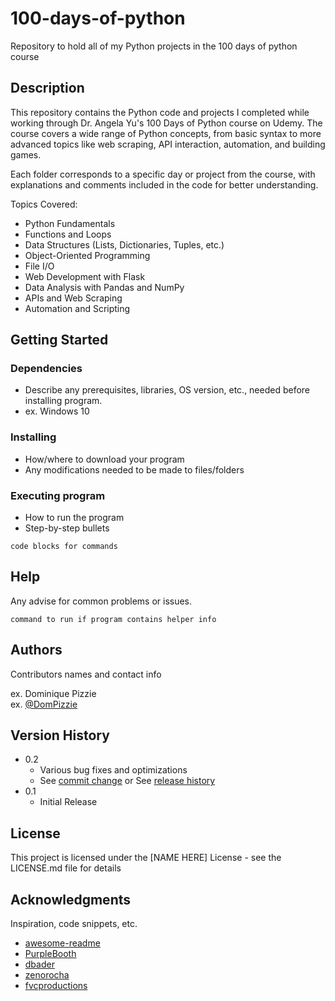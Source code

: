 # 100-days-of-python

Repository to hold all of my Python projects in the 100 days of python course

## Description

This repository contains the Python code and projects I completed while working through Dr. Angela Yu's 100 Days of Python course on Udemy. The course covers a wide range of Python concepts, from basic syntax to more advanced topics like web scraping, API interaction, automation, and building games.

Each folder corresponds to a specific day or project from the course, with explanations and comments included in the code for better understanding.

Topics Covered:
* Python Fundamentals
* Functions and Loops
* Data Structures (Lists, Dictionaries, Tuples, etc.)
* Object-Oriented Programming
* File I/O
* Web Development with Flask
* Data Analysis with Pandas and NumPy
* APIs and Web Scraping
* Automation and Scripting

## Getting Started

### Dependencies

* Describe any prerequisites, libraries, OS version, etc., needed before installing program.
* ex. Windows 10

### Installing

* How/where to download your program
* Any modifications needed to be made to files/folders

### Executing program

* How to run the program
* Step-by-step bullets
```
code blocks for commands
```

## Help

Any advise for common problems or issues.
```
command to run if program contains helper info
```

## Authors

Contributors names and contact info

ex. Dominique Pizzie  
ex. [@DomPizzie](https://twitter.com/dompizzie)

## Version History

* 0.2
    * Various bug fixes and optimizations
    * See [commit change]() or See [release history]()
* 0.1
    * Initial Release

## License

This project is licensed under the [NAME HERE] License - see the LICENSE.md file for details

## Acknowledgments

Inspiration, code snippets, etc.
* [awesome-readme](https://github.com/matiassingers/awesome-readme)
* [PurpleBooth](https://gist.github.com/PurpleBooth/109311bb0361f32d87a2)
* [dbader](https://github.com/dbader/readme-template)
* [zenorocha](https://gist.github.com/zenorocha/4526327)
* [fvcproductions](https://gist.github.com/fvcproductions/1bfc2d4aecb01a834b46)
